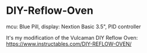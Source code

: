 # DIY-Reflow-Oven
mcu: Blue Pill, display: Nextion Basic 3.5", PID controller

It's my modification of the Vulcaman DIY Reflow Oven: https://www.instructables.com/DIY-REFLOW-OVEN/

